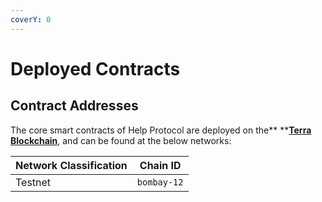```yaml
---
coverY: 0
---
```


# Deployed Contracts

## Contract Addresses

The core smart contracts of Help Protocol are deployed on the** **[**Terra Blockchain**](https://terra.money), and can be found at the below networks:

| Network Classification | Chain ID    |
| ---------------------- | ----------- |
| Testnet                | `bombay-12` |
